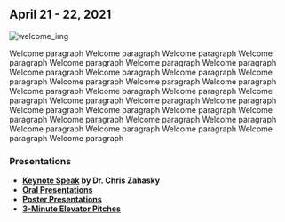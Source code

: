 ## April 21 - 22, 2021

![welcome_img](http://geoscience.wisc.edu/geoscience/wp-content/uploads/sites/2/2018/07/DSCF3973.jpg)

Welcome paragraph Welcome paragraph Welcome paragraph Welcome paragraph Welcome paragraph Welcome paragraph Welcome paragraph Welcome paragraph Welcome paragraph Welcome paragraph Welcome paragraph Welcome paragraph Welcome paragraph Welcome paragraph Welcome paragraph Welcome paragraph Welcome paragraph Welcome paragraph Welcome paragraph Welcome paragraph Welcome paragraph Welcome paragraph Welcome paragraph Welcome paragraph Welcome paragraph Welcome paragraph Welcome paragraph Welcome paragraph Welcome paragraph Welcome paragraph Welcome paragraph Welcome paragraph Welcome paragraph

### Presentations

- **[Keynote Speak](https://wisc-geo-symposium21.github.io/pages/keynote) by Dr. Chris Zahasky**
- **[Oral Presentations](https://wisc-geo-symposium21.github.io/pages/oral/oral_index)**
- **[Poster Presentations](https://wisc-geo-symposium21.github.io/pages/poster/poster_index)**
- **[3-Minute Elevator Pitches](https://wisc-geo-symposium21.github.io/pages/elevator_pitch/elevator_pitch_index)**
